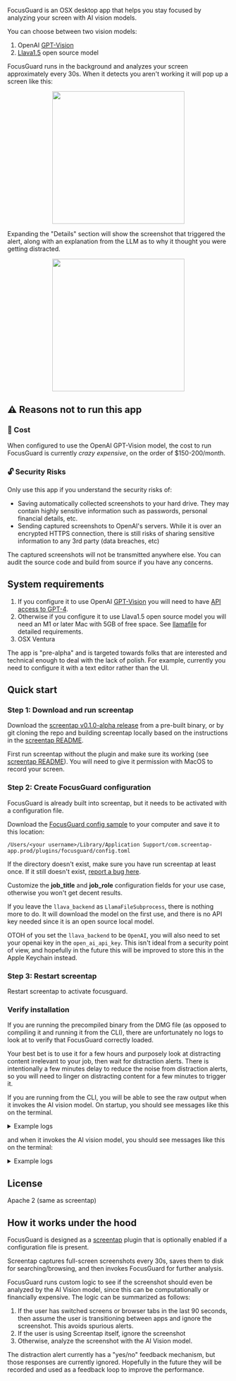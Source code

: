 FocusGuard is an OSX desktop app that helps you stay focused by analyzing your screen with AI vision models.  

You can choose between two vision models:

1. OpenAI [GPT-Vision](https://platform.openai.com/docs/guides/vision) 
2. [Llava1.5](https://llava-vl.github.io/) open source model

FocusGuard runs in the background and analyzes your screen approximately every 30s.  When it detects you aren't working it will pop up a screen like this:

<p align="center">
  <img src="https://github.com/tleyden/screentap/assets/296876/44a49ed2-84a2-46d7-bad9-b898571c848a" height="300">
</p>

Expanding the "Details" section will show the screenshot that triggered the alert, along with an explanation from the LLM as to why it thought you were getting distracted.

<p align="center">
  <img src="https://github.com/tleyden/screentap/assets/296876/25946863-e104-4dd9-835e-fc5cecdaee70" height="300">
</p>


## ⚠️ Reasons not to run this app

### 💸 Cost

When configured to use the OpenAI GPT-Vision model, the cost to run FocusGuard is currently _crazy expensive_, on the order of $150-200/month.

### 🔓 Security Risks

Only use this app if you understand the security risks of:

* Saving automatically collected screenshots to your hard drive.  They may contain highly sensitive information such as passwords, personal financial details, etc.  
* Sending captured screenshots to OpenAI's servers.  While it is over an encrypted HTTPS connection, there is still risks of sharing sensitive information to any 3rd party (data breaches, etc)  

The captured screenshots will not be transmitted anywhere else.  You can audit the source code and build from source if you have any concerns.

## System requirements

1. If you configure it to use OpenAI [GPT-Vision](https://platform.openai.com/docs/guides/vision) you will need to have [API access to GPT-4](https://help.openai.com/en/articles/7102672-how-can-i-access-gpt-4).
2. Otherwise if you configure it to use Llava1.5 open source model you will need an M1 or later Mac with 5GB of free space.  See [llamafile](https://github.com/Mozilla-Ocho/llamafile) for detailed requirements.  
3. OSX Ventura

The app is "pre-alpha" and is targeted towards folks that are interested and technical enough to deal with the lack of polish.  For example, currently you need to configure it with a text editor rather than the UI.

## Quick start

### Step 1: Download and run screentap

Download the [screentap v0.1.0-alpha release](https://github.com/tleyden/screentap/releases/tag/v0.1.0-alpha) from a pre-built binary, or by git cloning the repo and building screentap locally based on the instructions in the [screentap README](https://github.com/tleyden/screentap/blob/main/README.md).

First run screentap without the plugin and make sure its working (see [screentap README](https://github.com/tleyden/screentap/blob/main/README.md)).  You will need to give it permission with MacOS to record your screen.

### Step 2: Create FocusGuard configuration 

FocusGuard is already built into screentap, but it needs to be activated with a configuration file.

Download the [FocusGuard config sample](screentap-app/plugins/focusguard/config_sample.toml) to your computer and save it to this location:

```
/Users/<your username>/Library/Application Support/com.screentap-app.prod/plugins/focusguard/config.toml
```

If the directory doesn't exist, make sure you have run screentap at least once.  If it still doesn't exist, [report a bug here](https://github.com/tleyden/screentap/issues).

Customize the **job_title** and **job_role** configuration fields for your use case, otherwise you won't get decent results.

If you leave the `llava_backend` as `LlamaFileSubprocess`, there is nothing more to do.  It will download the model on the first use, and there is no API key needed since it is an open source local model.

OTOH of you set the  `llava_backend` to be `OpenAI`, you will also need to set your openai key in the `open_ai_api_key`.  This isn't ideal from a security point of view, and hopefully in the future this will be improved to store this in the Apple Keychain instead.

### Step 3: Restart screentap

Restart screentap to activate focusguard.

### Verify installation

If you are running the precompiled binary from the DMG file (as opposed to compiling it and running it from the CLI), there are unfortunately no logs to look at to verify that FocusGuard correctly loaded.

Your best bet is to use it for a few hours and purposely look at distracting content irrelevant to your job, then wait for distraction alerts.  There is intentionally a few minutes delay to reduce the noise from distraction alerts, so you will need to linger on distracting content for a few minutes to trigger it.

If you are running from the CLI, you will be able to see the raw output when it invokes the AI vision model.  On startup, you should see messages like this on the terminal.

<details>
<summary>Example logs</summary>

```
FocusGuard config found at path: /Users/<your username>/Library/Application Support/com.screentap-app.dev/plugins/focusguard/config.toml
Capturing screenshot.  cur_frontmost_app: missing value last_frontmost_app: com.googlecode.iterm2 cur_browser_tab: , last_browser_tab:  frontmost_app_or_tab_changed: true
FocusGuard handling screentap event # 7849 with len(ocr_text): 139 and len(png_data): 494254 frontmost app: missing value frontmost browser tab:
```

</details>

and when it invokes the AI vision model, you should see messages like this on the terminal:

<details>
<summary>Example logs</summary>

```
FocusGuard analyzing image with OpenAI.  Resizing image at png_image_path: ..
Resized image length in bytes: 548430: time_to_resize: 14.5264895s
Invoking OpenAI API
time_to_infer: 10.707368s
```

</details>



## License

Apache 2 (same as screentap)

## How it works under the hood

FocusGuard is designed as a [screentap](https://github.com/tleyden/screentap) plugin that is optionally enabled if a configuration file is present. 

Screentap captures full-screen screenshots every 30s, saves them to disk for searching/browsing, and then invokes FocusGuard for further analysis.

FocusGuard runs custom logic to see if the screenshot should even be analyzed by the AI Vision model, since this can be computationally or financially expensive.  The logic can be summarized as follows:

1. If the user has switched screens or browser tabs in the last 90 seconds, then assume the user is transitioning between apps and ignore the screenshot.  This avoids spurious alerts.
2. If the user is using Screentap itself, ignore the screenshot
3. Otherwise, analyze the screenshot with the AI Vision model.

The distraction alert currently has a "yes/no" feedback mechanism, but those responses are currently ignored.  Hopefully in the future they will be recorded and used as a feedback loop to improve the performance.

